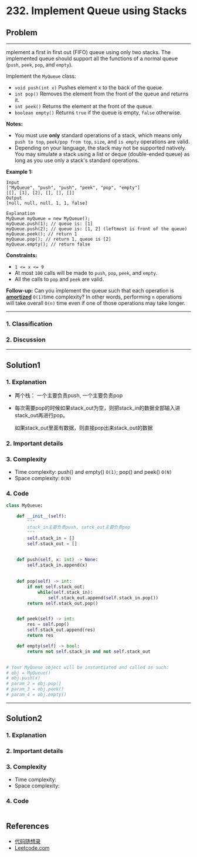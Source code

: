 # 232. Implement Queue using Stacks

## Problem

*****

mplement a first in first out (FIFO) queue using only two stacks. The implemented queue should support all the functions of a normal queue (`push`, `peek`, `pop`, and `empty`).

Implement the `MyQueue` class:

- `void push(int x)` Pushes element x to the back of the queue.
- `int pop()` Removes the element from the front of the queue and returns it.
- `int peek()` Returns the element at the front of the queue.
- `boolean empty()` Returns `true` if the queue is empty, `false` otherwise.

**Notes:**

- You must use **only** standard operations of a stack, which means only `push to top`, `peek/pop from top`, `size`, and `is empty` operations are valid.
- Depending on your language, the stack may not be supported natively. You may simulate a stack using a list or deque (double-ended queue) as long as you use only a stack's standard operations.

 

**Example 1:**

```
Input
["MyQueue", "push", "push", "peek", "pop", "empty"]
[[], [1], [2], [], [], []]
Output
[null, null, null, 1, 1, false]

Explanation
MyQueue myQueue = new MyQueue();
myQueue.push(1); // queue is: [1]
myQueue.push(2); // queue is: [1, 2] (leftmost is front of the queue)
myQueue.peek(); // return 1
myQueue.pop(); // return 1, queue is [2]
myQueue.empty(); // return false
```

 

**Constraints:**

- `1 <= x <= 9`
- At most `100` calls will be made to `push`, `pop`, `peek`, and `empty`.
- All the calls to `pop` and `peek` are valid.

 

**Follow-up:** Can you implement the queue such that each operation is **[amortized](https://en.wikipedia.org/wiki/Amortized_analysis)** `O(1)`time complexity? In other words, performing `n` operations will take overall `O(n)` time even if one of those operations may take longer.

******

### 1. Classification



### 2. Discussion





*******

## Solution1

### 1. Explanation

- 两个栈： 一个主要负责push, 一个主要负责pop

- 每次需要pop的时候如果stack_out为空，则把stack_in的数据全部输入进stack_out再进行pop。

  如果stack_out里面有数据，则直接pop出来stack_out的数据



### 2. Important details





### 3. Complexity

- Time complexity: push() and empty() `O(1)`; pop() and peek() `O(N)`
- Space complexity: `O(N)`



### 4. Code

```python
class MyQueue:

    def __init__(self):
        """
        stack_in主要负责push, satck_out主要负责pop
        """
        self.stack_in = []
        self.stack_out = []
        

    def push(self, x: int) -> None:
        self.stack_in.append(x)
        

    def pop(self) -> int:
        if not self.stack_out:
            while(self.stack_in):
                self.stack_out.append(self.stack_in.pop())
        return self.stack_out.pop()


    def peek(self) -> int:
        res = self.pop()
        self.stack_out.append(res)
        return res

    def empty(self) -> bool:
        return not self.stack_in and not self.stack_out


# Your MyQueue object will be instantiated and called as such:
# obj = MyQueue()
# obj.push(x)
# param_2 = obj.pop()
# param_3 = obj.peek()
# param_4 = obj.empty()
```



********

## Solution2

### 1. Explanation





### 2. Important details





### 3. Complexity

- Time complexity:
- Space complexity:



### 4. Code

```python

```

## References

- [代码随想录 ](https://github.com/youngyangyang04/leetcode-master)
- [Leetcode.com](https://leetcode.com/problemset/all/)
